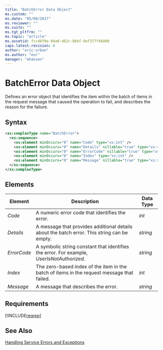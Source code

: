 ```yaml
---
title: "BatchError Data Object"
ms.custom: ""
ms.date: "05/08/2017"
ms.reviewer: ""
ms.suite: ""
ms.tgt_pltfrm: ""
ms.topic: "article"
ms.assetid: fcc46f0e-94a0-462c-8bbf-8ef377f4b880
caps.latest.revision: 6
author: "eric-urban"
ms.author: "eur"
manager: "ehansen"
---
```

# BatchError Data Object
Defines an error object that identifies the item within the batch of items in the request message that caused the operation to fail, and describes the reason for the failure.

## Syntax

```xml
<xs:complexType name="BatchError">
  <xs:sequence>
    <xs:element minOccurs="0" name="Code" type="xs:int" />
    <xs:element minOccurs="0" name="Details" nillable="true" type="xs:string" />
    <xs:element minOccurs="0" name="ErrorCode" nillable="true" type="xs:string" />
    <xs:element minOccurs="0" name="Index" type="xs:int" />
    <xs:element minOccurs="0" name="Message" nillable="true" type="xs:string" />
  </xs:sequence>
</xs:complexType>
```

## <a name="Elements"></a>Elements

|Element|Description|Data Type|
|-----------|---------------|-------------|
|*Code*|A numeric error code that identifies the error.|*int*|
|*Details*|A message that provides additional details about the batch error. This string can be empty.|*string*|
|*ErrorCode*|A symbolic string constant that identifies the error. For example, *UserIsNotAuthorized*.|*string*|
|*Index*|The zero-based index of the item in the batch of items in the request message that failed.|*int*|
|*Message*|A message that describes the error.|*string*|

## Requirements
[!INCLUDE[reqrep](../reporting-api/includes/reqrep.md)]
## See Also
[Handling Service Errors and Exceptions](~/concepts/handling-service-errors-and-exceptions.md)

